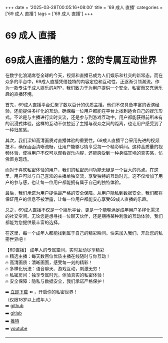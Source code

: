 +++
date = '2025-03-28T00:05:16+08:00'
title = '69 成人 直播'
categories = ['69 成人 直播']
tags = ['69 成人 直播']
+++

# 69 成人 直播

# 69成人直播的魅力：您的专属互动世界

在数字化浪潮席卷全球的今天，视频和直播已成为人们娱乐和社交的新常态。而在众多的平台中，69成人直播凭借独特的内容定位和互动性，正逐渐引领潮流。作为一款专注于成人娱乐的APP，我们致力于为用户提供一个安全、私密而又充满乐趣的直播环境。

首先，69成人直播平台汇聚了数以百计的优质主播。他们不仅具备丰富的表演经验，还能提供多样化的互动，确保每一位用户都能在平台上找到适合自己的娱乐形式。不论是与主播进行实时交流，还是参与到游戏互动中，用户都能获得前所未有的沉浸式体验。这样的互动不仅拉近了主播与观众之间的距离，也让用户感受到了一种归属感。

其次，我们深知高清画质对直播体验的重要性。69成人直播平台采用先进的视频技术，确保画面清晰流畅，让用户能够尽情享受每一个精彩瞬间。这种高质量的视频体验，使得用户不仅可以观看娱乐内容，还能感受到一种身临其境的真实感，仿佛置身现场。

而对于喜欢私密体验的用户，我们的私密房间功能无疑是一个巨大的亮点。在这里，用户可以与自己喜欢的主播单独交流，享受独特的互动时光，这不仅增加了用户的参与感，也让每一位用户都能拥有属于自己的独特体验。

最后，我们承诺为用户提供最严格的安全保障。从用户隐私到数据安全，我们都将保证用户的信息不被泄露，让每一位用户都能安心享受69成人直播的乐趣。

总之，69成人直播不仅是一个娱乐平台，更是一个能够满足成年用户多样化需求的社交空间。无论您是想寻找一位聊天伙伴，还是期待某种刺激的互动体验，我们都能为您提供最丰富的选择。

在这里，每一个成年人都能找到属于自己的精彩瞬间。快来加入我们，开启您的私密世界吧！

【6D直播】
成年人的专属空间，实时互动尽享精彩  
🔥 精选主播：每天数百位优质主播在线随时与你互动！  
🔥 高清画质：清晰画面，感受每一刻的精彩！  
🔥 多样化玩法：语音聊天、游戏互动，刺激无穷！  
🔥 私密房间：独享专属时光，体验真实的私密体验！  
🔥 安全保障：隐私与数据安全，我们承诺严格保护！  

➡️ [立即下载](https://down123.s3.ap-east-1.amazonaws.com/down/down.html?channelCode=blog) ⬅️ ，开启你的私密世界！  
（仅限18岁以上成年人）  
➡️ [github](https://aldult-live.github.io/)  
➡️ [gitlab](https://seo-09598d.gitlab.io/)  
➡️ [推特](https://x.com/wegame33)  
➡️ [youtube](https://www.youtube.com/@6Dlive)  

---
